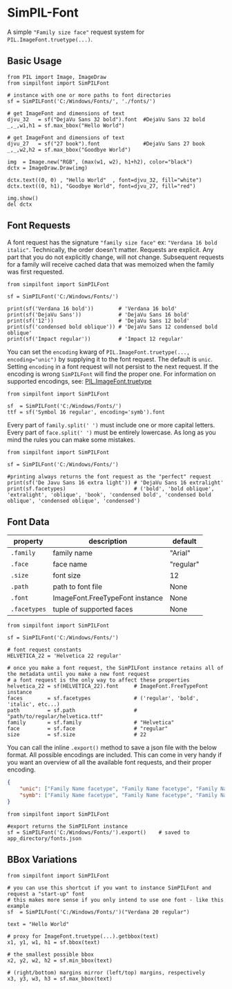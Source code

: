 # SimPIL-Font

A simple `"Family size face"` request system for `PIL.ImageFont.truetype(...)`. 

## Basic Usage
```python3
from PIL import Image, ImageDraw
from simpilfont import SimPILFont

# instance with one or more paths to font directories
sf = SimPILFont('C:/Windows/Fonts/', './fonts/')

# get ImageFont and dimensions of text
djvu_32   = sf("DejaVu Sans 32 bold").font  #DejaVu Sans 32 bold
_,_,w1,h1 = sf.max_bbox("Hello World")

# get ImageFont and dimensions of text
djvu_27   = sf("27 book").font              #DejaVu Sans 27 book
_,_,w2,h2 = sf.max_bbox("Goodbye World")

img  = Image.new("RGB", (max(w1, w2), h1+h2), color="black")
dctx = ImageDraw.Draw(img)

dctx.text((0, 0) , "Hello World"  , font=djvu_32, fill="white")
dctx.text((0, h1), "Goodbye World", font=djvu_27, fill="red")

img.show()
del dctx
```

## Font Requests

A font request has the signature `"family size face"` ex: `"Verdana 16 bold italic"`. Technically, the order doesn't matter. Requests are explicit. Any part that you do not explicitly change, will not change. Subsequent requests for a family will receive cached data that was memoized when the family was first requested. 

```python3
from simpilfont import SimPILFont

sf = SimPILFont('C:/Windows/Fonts/')

print(sf('Verdana 16 bold'))        # 'Verdana 16 bold'
print(sf('DejaVu Sans'))            # 'DejaVu Sans 16 bold'
print(sf('12'))                     # 'DejaVu Sans 12 bold'
print(sf('condensed bold oblique')) # 'DejaVu Sans 12 condensed bold oblique'
print(sf('Impact regular'))         # 'Impact 12 regular'
```

You can set the `encoding` kwarg of `PIL.ImageFont.truetype(..., encoding="unic")` by supplying it to the font request. The default is `unic`. Setting `encoding` in a font request will not persist to the next request. If the encoding is wrong `SimPILFont` will find the proper one. For information on supported encodings, see: [PIL.ImageFont.truetype](https://pillow.readthedocs.io/en/stable/reference/ImageFont.html#PIL.ImageFont.truetype)

```python3
from simpilfont import SimPILFont

sf  = SimPILFont('C:/Windows/Fonts/')
ttf = sf('Symbol 16 regular', encoding='symb').font
```

Every part of `family.split(' ')` must include one or more capital letters. Every part of `face.split(' ')` must be entirely lowercase. As long as you mind the rules you can make some mistakes.

```python3
from simpilfont import SimPILFont

sf = SimPILFont('C:/Windows/Fonts/')

#printing always returns the font request as the "perfect" request 
print(sf('De Javu Sans 16 extra light')) # 'DejaVu Sans 16 extralight'
print(sf.facetypes)                      # ('bold', 'bold oblique', 'extralight', 'oblique', 'book', 'condensed bold', 'condensed bold oblique', 'condensed oblique', 'condensed')
```

## Font Data

| property   | description                    | default    |
|------------|--------------------------------|------------|
|`.family`   | family name                    | "Arial"    |
|`.face`     | face name                      | "regular"  |
|`.size`     | font size                      | 12         |
|`.path`     | path to font file              | None       |
|`.font`     | ImageFont.FreeTypeFont instance| None       |
|`.facetypes`| tuple of supported faces       | None       |

```python3
from simpilfont import SimPILFont

sf = SimPILFont('C:/Windows/Fonts/')

# font request constants
HELVETICA_22 = 'Helvetica 22 regular'

# once you make a font request, the SimPILFont instance retains all of the metadata until you make a new font request
# a font request is the only way to affect these properties
helvetica_22 = sf(HELVETICA_22).font     # ImageFont.FreeTypeFont instance
faces        = sf.facetypes              # ('regular', 'bold', 'italic', etc...)
path         = sf.path                   # "path/to/regular/helvetica.ttf"
family       = sf.family                 # "Helvetica"
face         = sf.face                   # "regular"
size         = sf.size                   # 22
```

You can call the inline `.export()` method to save a json file with the below format. All possible encodings are included. This can come in very handy if you want an overview of all the available font requests, and their proper encoding.
```json
{
    "unic": ["Family Name facetype", "Family Name facetype", "Family Name facetype"],
    "symb": ["Family Name facetype", "Family Name facetype", "Family Name facetype"],
}
```

```python3
from simpilfont import SimPILFont

#export returns the SimPILFont instance
sf = SimPILFont('C:/Windows/Fonts/').export()    # saved to app_directory/fonts.json
```

## BBox Variations
```python3
from simpilfont import SimPILFont

# you can use this shortcut if you want to instance SimPILFont and request a "start-up" font
# this makes more sense if you only intend to use one font - like this example
sf  = SimPILFont('C:/Windows/Fonts/')("Verdana 20 regular")

text = "Hello World"

# proxy for ImageFont.truetype(...).getbbox(text)
x1, y1, w1, h1 = sf.bbox(text)

# the smallest possible bbox
x2, y2, w2, h2 = sf.min_bbox(text)

# (right/bottom) margins mirror (left/top) margins, respectively
x3, y3, w3, h3 = sf.max_bbox(text)
```

